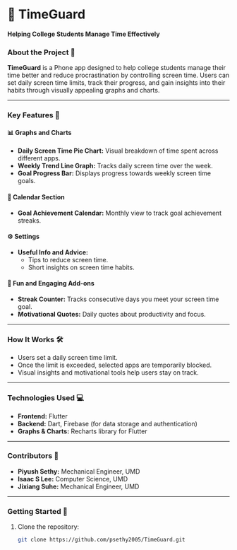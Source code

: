 # 📱 **TimeGuard**  
**Helping College Students Manage Time Effectively**  

### **About the Project** 🌟  
**TimeGuard** is a Phone app designed to help college students manage their time better and reduce procrastination by controlling screen time. Users can set daily screen time limits, track their progress, and gain insights into their habits through visually appealing graphs and charts.  

---

### **Key Features** 🚀  
#### 📊 **Graphs and Charts**  
- **Daily Screen Time Pie Chart:** Visual breakdown of time spent across different apps.  
- **Weekly Trend Line Graph:** Tracks daily screen time over the week.  
- **Goal Progress Bar:** Displays progress towards weekly screen time goals.  

#### 📅 **Calendar Section**  
- **Goal Achievement Calendar:** Monthly view to track goal achievement streaks.  

#### ⚙️ **Settings**  
- **Useful Info and Advice:**  
  - Tips to reduce screen time.  
  - Short insights on screen time habits.  

#### 🎉 **Fun and Engaging Add-ons**  
- **Streak Counter:** Tracks consecutive days you meet your screen time goal.  
- **Motivational Quotes:** Daily quotes about productivity and focus.  

---

### **How It Works** 🛠️  
- Users set a daily screen time limit.  
- Once the limit is exceeded, selected apps are temporarily blocked.  
- Visual insights and motivational tools help users stay on track.  

---

### **Technologies Used** 💻  
- **Frontend:** Flutter  
- **Backend:** Dart, Firebase (for data storage and authentication)  
- **Graphs & Charts:** Recharts library for Flutter  

---

### **Contributors** 🤝  
- **Piyush Sethy:** Mechanical Engineer, UMD  
- **Isaac S Lee:** Computer Science, UMD  
- **Jixiang Suhe:** Mechanical Engineer, UMD  

---

### **Getting Started** 🚀  
1. Clone the repository:  
   ```bash
   git clone https://github.com/psethy2005/TimeGuard.git

